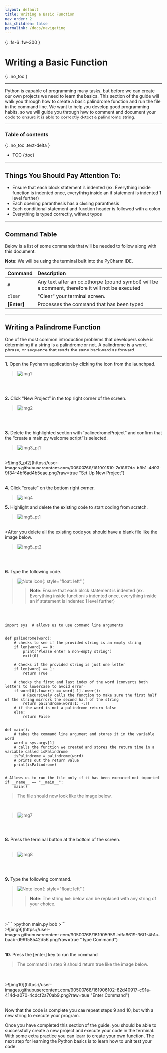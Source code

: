 ```yaml
---
layout: default
title: Writing a Basic Function
nav_order: 2
has_children: false
permalink: /docs/navigating
---
```


{: .fs-6 .fw-300 }

# Writing a Basic Function
{: .no_toc }

---

Python is capable of programming many tasks, but before we can create our own projects we need to learn the basics. This section of the guide will walk you through how to create a basic palindrome function and run the file in the command line. We want to help you develop good programming habits, so we will guide you through how to comment and document your code to ensure it is able to correctly detect a palindrome string.

---

### Table of contents
{: .no_toc .text-delta }
* TOC
{:toc}

---

## Things You Should Pay Attention To:

* Ensure that each block statement is indented (ex. Everything inside function is indented once, everything inside an if statement is indented 1 level further)
* Each opening paranthesis has a closing paranthesis
* Each conditional statement and function header is followed with a colon
* Everything is typed correctly, without typos

---

## Command Table

Below is a list of some commands that will be needed to follow along with this document.

**Note**: We will be using the terminal built into the PyCharm IDE.

| Command         | Description                                                                                             |
| :--------       | :------------------------------------------------------------------------------------------------------ |
| `#`             | Any text after an octothorpe (pound symbol) will be a comment, therefore it will not be executed        |
| `clear`         | "Clear" your terminal screen.                                                                           |
| **[Enter]**     | Processes the command that has been typed                                                               |

---

## Writing a Palindrome Function

One of the most common introduction problems that developers solve is determining if a string is a palindrome or not. A palindrome is a word, phrase, or sequence that reads the same backward as forward.

---

**1.** Open the Pycharm application by clicking the icon from the launchpad.

>![img1](https://user-images.githubusercontent.com/90500768/161899986-b0b0c2b5-2736-41b2-9986-287a625c7551.png?raw=true "PyCharm")
<br />
<br />

**2.** Click “New Project” in the top right corner of the screen.

>![img2](https://user-images.githubusercontent.com/90500768/161901139-48deb548-5d2e-462d-a249-3b3003eee5a2.png?raw=true "Creating New Project")
<br />
<br />

**3.** Delete the highlighted section with “palinedromeProject” and confirm that the “create a main.py welcome script” is selected.

>![img3_pt1](https://user-images.githubusercontent.com/90500768/161901437-1346111d-1d50-4d18-a2f1-8293cb180ddd.png?raw=true "Set uUp New Project")
<br />
>![img3_pt2](https://user-images.githubusercontent.com/90500768/161901519-7a1887dc-b8b1-4d93-9f34-4bf6ad4b5eae.png?raw=true "Set Up New Project")
<br />
<br />

**4.** Click “create” on the bottom right corner.

>![img4](https://user-images.githubusercontent.com/90500768/161901721-ddbae822-d61c-4c63-a136-70f91b710d20.png?raw=true "Create New Project")

**5.** Highlight and delete the existing code to start coding from scratch.

>![img5_pt1](https://user-images.githubusercontent.com/90500768/161901865-3b5a37a9-3e38-4306-804c-221c7b697bb2.png?raw=true "Delete Existing Code")

<br />
>After you delete all the existing code you should have a blank file like the image below.
<br />

>![img5_pt2](https://user-images.githubusercontent.com/90500768/161902193-181f557f-6e35-40dd-be20-3b4ff7dcf792.png?raw=true "Empty File")

<br />
<br />

**6.** Type the following code.

>![Note icon](https://github.com/dl90/linux-basics/blob/gh-pages/docs/images/icons/note.png?raw=true "Note"){: style="float: left" }
>> **Note**: Ensure that each block statement is indented (ex. Everything inside function is indented once, everything inside an if statement is indented 1 level further)
<br />
<br />

~~~
import sys  # allows us to use command line arguments


def palindrome(word):
    # checks to see if the provided string is an empty string
    if len(word) == 0:
        print("Please enter a non-empty string")
        exit(0)

    # Checks if the provided string is just one letter
    if len(word) == 1:
        return True

    # checks the first and last index of the word (converts both letters to lowercase to avoid error)
    if word[0].lower() == word[-1].lower():
        # Recursively calls the function to make sure the first half of the string mirrors the second half of the string
        return palindrome(word[1: -1])
    # if the word is not a palindrome return false
    else:
        return False


def main():
    # takes the command line argument and stores it in the variable word
    word = sys.argv[1]
    # calls the function we created and stores the return time in a variable called isPalindrome
    isPalindrome = palindrome(word)
    # prints out the return value
    print(isPalindrome)


# Allows us to run the file only if it has been executed not imported
if __name__ == "__main__":
    main()

~~~

>The file should now look like the image below.
<br />

>![img7](https://user-images.githubusercontent.com/90500768/161904702-c28a9bf6-6f68-476e-becc-9f5d6964727e.png?raw=true "Completed Code")

<br />
<br />

**8.** Press the terminal button at the bottom of the screen.
<br />
<br />
>![img8](https://user-images.githubusercontent.com/90500768/161905803-f880011b-0aab-439c-aac1-9284e71c95b8.png?raw=true "Open Terminal")

<br />
<br />

**9.** Type the following command.
<br />
>![Note icon](https://github.com/dl90/linux-basics/blob/gh-pages/docs/images/icons/note.png?raw=true "Note"){: style="float: left" }
>> **Note**: The string `bob` below can be replaced with any string of your choice.
<br />
<br />
>```
>python main.py bob
>```

<br />
>![img9](https://user-images.githubusercontent.com/90500768/161905959-bffa6619-36f1-4b1a-baab-d99158542d56.png?raw=true "Type Command")

<br />
<br />

**10.** Press the [enter] key to run the command
>The command in step 9 should return true like the image below.
<br />
<br />
>![img10](https://user-images.githubusercontent.com/90500768/161906102-82d40917-c91a-414d-a070-4cdcf2a70ab9.png?raw=true "Enter Command")

<br />
<br />

Now that the code is complete you can repeat steps 9 and 10, but with a new string to execute your program.

Once you have completed this section of the guide, you should be able to successfully create a new project and execute your code in the terminal. With some extra practice you can learn to create your own function. The next step for learning the Python basics is to learn how to unit test your code.
